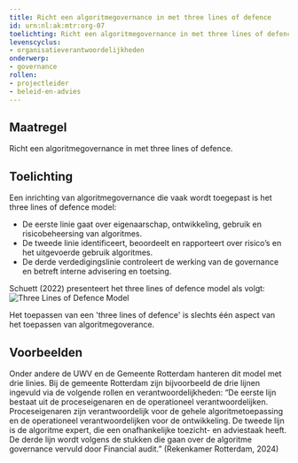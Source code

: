 ```yaml
---
title: Richt een algoritmegovernance in met three lines of defence
id: urn:nl:ak:mtr:org-07
toelichting: Richt een algoritmegovernance in met three lines of defence
levenscyclus:
- organisatieverantwoordelijkheden
onderwerp:
- governance
rollen:
- projectleider
- beleid-en-advies
---
```


## Maatregel

Richt een algoritmegovernance in met three lines of defence.

## Toelichting

Een inrichting van algoritmegovernance die vaak wordt toegepast is het three lines of defence model:
- De eerste linie gaat over eigenaarschap, ontwikkeling, gebruik en risicobeheersing van algoritmes.
- De tweede linie identificeert, beoordeelt en rapporteert over risico’s en het uitgevoerde gebruik algoritmes.
- De derde verdedigingslinie controleert de werking van de governance en betreft interne advisering en toetsing. 

Schuett (2022) presenteert het three lines of defence model als volgt:
![Three Lines of Defence Model](https://github.com/user-attachments/assets/4974f07d-9810-44e0-a0bb-56f1b1061732)

Het toepassen van een 'three lines of defence' is slechts één aspect van het toepassen van algoritmegoverance. 

## Voorbeelden

Onder andere de UWV en de Gemeente Rotterdam hanteren dit model met drie linies. Bij de gemeente Rotterdam zijn bijvoorbeeld de drie lijnen ingevuld via de volgende rollen en verantwoordelijkheden: “De eerste lijn bestaat uit de proceseigenaren en de operationeel verantwoordelijken. Proceseigenaren zijn verantwoordelijk voor de gehele algoritmetoepassing en de operationeel verantwoordelijken voor de ontwikkeling. De tweede lijn is de algoritme expert, die een onafhankelijke toezicht- en adviestaak heeft. De derde lijn wordt volgens de stukken die gaan over de algoritme governance vervuld door Financial audit.” (Rekenkamer Rotterdam, 2024) 


